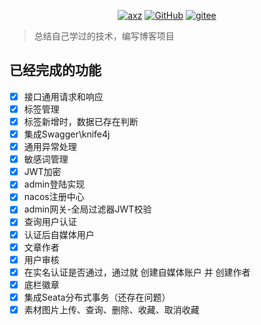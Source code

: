 <p align="center">
    <a href="https://axz.plus/" target="_blank"><img alt="axz" src="https://img.shields.io/badge/axz-d05577?style=flat-square&logo=axz"></a>
    <a href="https://github.com/iaxz/" target="_blank"><img alt="GitHub" src="https://img.shields.io/badge/GitHub-axz-d05577?style=flat-square&logo=github"></a>
    <a href="https://gitee.com/iaxz/" target="_blank"><img alt="gitee" src="https://img.shields.io/badge/gitee-axz-d05577?style=flat-square&logo=gitee"></a>
</p>

> 总结自己学过的技术，编写博客项目
## 已经完成的功能
- [x] 接口通用请求和响应
- [x] 标签管理
- [x] 标签新增时，数据已存在判断
- [x] 集成Swagger\knife4j
- [x] 通用异常处理
- [x] 敏感词管理
- [x] JWT加密
- [x] admin登陆实现
- [x] nacos注册中心
- [x] admin网关-全局过滤器JWT校验
- [x] 查询用户认证
- [x] 认证后自媒体用户
- [x] 文章作者
- [x] 用户审核
- [x] 在实名认证是否通过，通过就 创建自媒体账户 并 创建作者
- [x] 底栏徽章
- [x] 集成Seata分布式事务（还存在问题）
- [x] 素材图片上传、查询、删除、收藏、取消收藏
